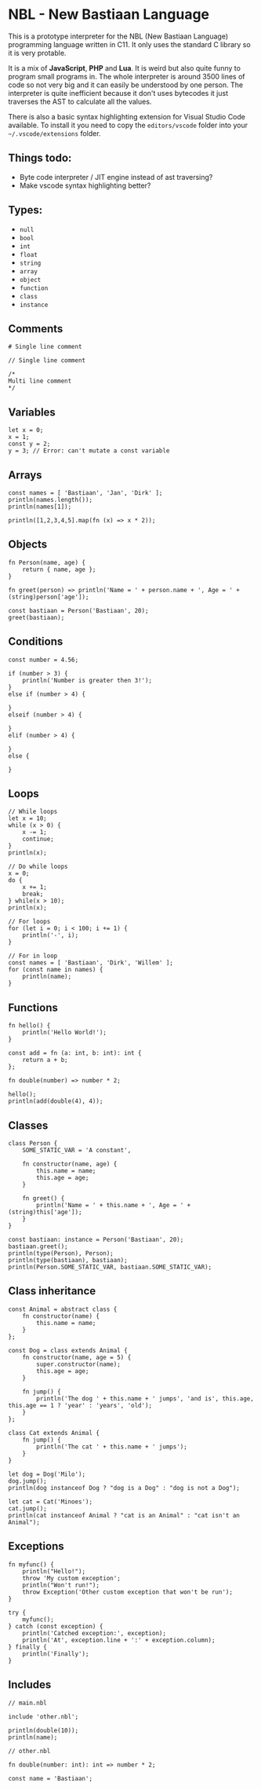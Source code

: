 # NBL - New Bastiaan Language
This is a prototype interpreter for the NBL (New Bastiaan Language) programming language written in C11. It only uses the standard C library so it is very protable.

It is a mix of **JavaScript**, **PHP** and **Lua**. It is weird but also quite funny to program small programs in. The whole interpreter is around 3500 lines of code so not very big and it can easily be understood by one person. The interpreter is quite inefficient because it don't uses bytecodes it just traverses the AST to calculate all the values.

There is also a basic syntax highlighting extension for Visual Studio Code available. To install it you need to copy the `editors/vscode` folder into your `~/.vscode/extensions` folder.

## Things todo:
- Byte code interpreter / JIT engine instead of ast traversing?
- Make vscode syntax highlighting better?

## Types:
- `null`
- `bool`
- `int`
- `float`
- `string`
- `array`
- `object`
- `function`
- `class`
- `instance`

## Comments
```
# Single line comment

// Single line comment

/*
Multi line comment
*/
```

## Variables
```
let x = 0;
x = 1;
const y = 2;
y = 3; // Error: can't mutate a const variable
```

## Arrays
```
const names = [ 'Bastiaan', 'Jan', 'Dirk' ];
println(names.length());
println(names[1]);

println([1,2,3,4,5].map(fn (x) => x * 2));
```

## Objects
```
fn Person(name, age) {
    return { name, age };
}

fn greet(person) => println('Name = ' + person.name + ', Age = ' + (string)person['age']);

const bastiaan = Person('Bastiaan', 20);
greet(bastiaan);
```

## Conditions
```
const number = 4.56;

if (number > 3) {
    println('Number is greater then 3!');
}
else if (number > 4) {

}
elseif (number > 4) {

}
elif (number > 4) {

}
else {

}
```

## Loops
```
// While loops
let x = 10;
while (x > 0) {
    x -= 1;
    continue;
}
println(x);

// Do while loops
x = 0;
do {
    x += 1;
    break;
} while(x > 10);
println(x);

// For loops
for (let i = 0; i < 100; i += 1) {
    println('-', i);
}

// For in loop
const names = [ 'Bastiaan', 'Dirk', 'Willem' ];
for (const name in names) {
    println(name);
}
```

## Functions
```
fn hello() {
    println('Hello World!');
}

const add = fn (a: int, b: int): int {
    return a + b;
};

fn double(number) => number * 2;

hello();
println(add(double(4), 4));
```

## Classes
```
class Person {
    SOME_STATIC_VAR = 'A constant',

    fn constructor(name, age) {
        this.name = name;
        this.age = age;
    }

    fn greet() {
        println('Name = ' + this.name + ', Age = ' + (string)this['age']);
    }
}

const bastiaan: instance = Person('Bastiaan', 20);
bastiaan.greet();
println(type(Person), Person);
println(type(bastiaan), bastiaan);
println(Person.SOME_STATIC_VAR, bastiaan.SOME_STATIC_VAR);
```

## Class inheritance
```
const Animal = abstract class {
    fn constructor(name) {
        this.name = name;
    }
};

const Dog = class extends Animal {
    fn constructor(name, age = 5) {
        super.constructor(name);
        this.age = age;
    }

    fn jump() {
        println('The dog ' + this.name + ' jumps', 'and is', this.age, this.age == 1 ? 'year' : 'years', 'old');
    }
};

class Cat extends Animal {
    fn jump() {
        println('The cat ' + this.name + ' jumps');
    }
}

let dog = Dog('Milo');
dog.jump();
println(dog instanceof Dog ? "dog is a Dog" : "dog is not a Dog");

let cat = Cat('Minoes');
cat.jump();
println(cat instanceof Animal ? "cat is an Animal" : "cat isn't an Animal");
```

## Exceptions
```
fn myfunc() {
    println("Hello!");
    throw 'My custom exception';
    println("Won't run!");
    throw Exception('Other custom exception that won't be run');
}

try {
    myfunc();
} catch (const exception) {
    println('Catched exception:', exception);
    println('At', exception.line + ':' + exception.column);
} finally {
    println('Finally');
}
```

## Includes
```
// main.nbl

include 'other.nbl';

println(double(10));
println(name);
```
```
// other.nbl

fn double(number: int): int => number * 2;

const name = 'Bastiaan';
```
